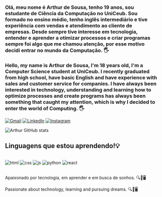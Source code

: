 ### Olá, meu nome é Arthur de Sousa, tenho 19 anos, sou estudante de Ciência da Computação no UniCeub. Sou formado no ensino médio, tenho inglês intermediário e tive experiência com vendas e atendimento ao cliente de empresas. Desde sempre tive interesse em tecnologia, entender e aprender a otimizar processos e criar programas sempre foi algo que me chamou atenção, por esse motivo decidi entrar no mundo da Computação. 🖐️


### Hello, my name is Arthur de Sousa, I'm 18 years old, I'm a Computer Science student at UniCeub. I recently graduated from high school, have basic English and have experience with sales and customer service for companies. I have always been interested in technology, understanding and learning how to optimize processes and create programs has always been something that caught my attention, which is why I decided to enter the world of Computing. 🖐️


[![Gmail](https://img.shields.io/badge/Gmail-D14836?style=for-the-badge&logo=gmail&logoColor=white)](https://arthurr8529@gmail.com)
[![LinkedIn](https://img.shields.io/badge/LinkedIn-0077B5?style=for-the-badge&logo=linkedin&logoColor=white)](https://www.linkedin.com/in/arthur-roberto-03494a311/)
[![Instagram](https://img.shields.io/badge/Instagram-E4405F?style=for-the-badge&logo=instagram&logoColor=white)](https://www.instagram.com/_.arthurr_/?next=%2F)

![Arthur GitHub stats](https://github-readme-stats.vercel.app/api?username=Art9913&show_icons=true&theme=synthwave)


## Linguagens que estou aprendendo!💡

<div style="display: inline_block"><br/>
  <img aling="center" alt="html"   src="https://img.shields.io/badge/HTML-239120?style=for-the-badge&logo=html5&logoColor=white">
   <img aling="center" alt="css"   src="https://img.shields.io/badge/CSS-239120?&style=for-the-badge&logo=css3&logoColor=white">
   <img aling="center" alt="js"   src="https://img.shields.io/badge/JavaScript-323330?style=for-the-badge&logo=javascript&logoColor=F7DF1E">
   <img aling="center" alt="python"   src="https://img.shields.io/badge/Python-14354C?style=for-the-badge&logo=python&logoColor=white">
   <img aling="center" alt="react"   src="https://img.shields.io/badge/React-20232A?style=for-the-badge&logo=react&logoColor=61DAFB">
</div><br/>

Apaixonado por tecnologia, em aprender e em busca de sonhos. 🔍📖🖥️

Passionate about technology, learning and pursuing dreams.
🔍📖🖥️
